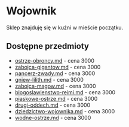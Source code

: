 # Wojownik

Sklep znajduję się w kuźni w mieście początku.

## Dostępne przedmioty

* [ostrze-obroncy.md](../przedmioty/wojownicy/obroncy/ostrze-obroncy.md "mention") - cena 3000
* [zabojca-gigantow.md](../przedmioty/wojownicy/atakujacy/zabojca-gigantow.md "mention") - cena 3000
* [pancerz-zwady.md](../przedmioty/wojownicy/obroncy/pancerz-zwady.md "mention") - cena 3000
* [gniew-lilith.md](../przedmioty/wojownicy/obroncy/gniew-lilith.md "mention") - cena 3000
* [zabojca-magow.md](../przedmioty/wojownicy/atakujacy/zabojca-magow.md "mention") - cena 3000
* [blogoslawienstwo-reimi.md](../przedmioty/specjalne/blogoslawienstwo-reimi.md "mention") - cena 3000
* [piaskowe-ostrze.md](../przedmioty/wojownicy/atakujacy/piaskowe-ostrze.md "mention") - cena 3000
* [drugi-oddech.md](../przedmioty/wojownicy/obroncy/drugi-oddech.md "mention") - cena 3000
* [dziedzictwo-wojownika.md](../przedmioty/wojownicy/obroncy/dziedzictwo-wojownika.md "mention") - cena 3000
* [wodne-ostrze.md](../przedmioty/wojownicy/atakujacy/wodne-ostrze.md "mention") - cena 3000
